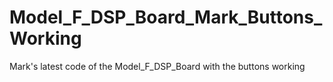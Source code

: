 # Model_F_DSP_Board_Mark_Buttons_Working
Mark's latest code of the Model_F_DSP_Board with the buttons working
